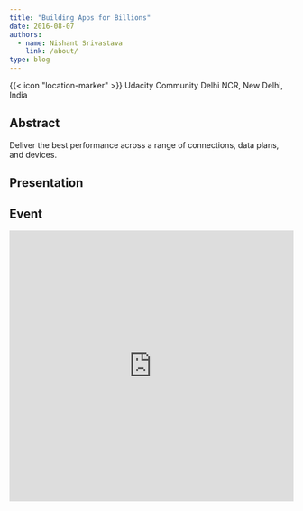 ```yaml
---
title: "Building Apps for Billions"
date: 2016-08-07
authors:
  - name: Nishant Srivastava
    link: /about/
type: blog
---
```


{{< icon "location-marker" >}} Udacity Community Delhi NCR, New Delhi, India

<!--more-->

## Abstract

Deliver the best performance across a range of connections, data plans, and devices.

## Presentation

<script async class="speakerdeck-embed" data-id="76110431360d43aebeb5a92128653b49" data-ratio="1.77777777777778" src="//speakerdeck.com/assets/embed.js"></script>

## Event

<iframe src="https://web.archive.org/web/20200216000054/https://www.facebook.com/events/628659553963716/" frameborder="0" width="100%" height="480" allowfullscreen="true" mozallowfullscreen="true" webkitallowfullscreen="true"></iframe>
